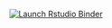 <!-- badges: start -->
[![Launch Rstudio Binder](http://mybinder.org/badge_logo.svg)](https://mybinder.org/v2/gh/klroberts718/mms-repo/main?urlpath=rstudio)
<!-- badges: end -->

